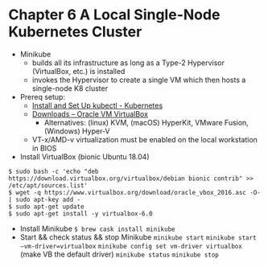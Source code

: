 # Chapter 6 A Local Single-Node Kubernetes Cluster
- Minikube
	- builds all its infrastructure as long as a Type-2 Hypervisor (VirtualBox, etc.) is installed
	- invokes the Hypervisor to create a single VM which then hosts a single-node K8 cluster
- Prereq setup:
	- [Install and Set Up kubectl - Kubernetes](https://kubernetes.io/docs/tasks/tools/install-kubectl/)
	- [Downloads – Oracle VM VirtualBox](https://www.virtualbox.org/wiki/Downloads)
		- Alternatives: (linux) KVM, (macOS) HyperKit, VMware Fusion, (Windows) Hyper-V
	- VT-x/AMD-v virtualization must be enabled on the local workstation in BIOS
- Install VirtualBox (bionic Ubuntu 18.04)
```
$ sudo bash -c 'echo "deb https://download.virtualbox.org/virtualbox/debian bionic contrib" >> /etc/apt/sources.list'
$ wget -q https://www.virtualbox.org/download/oracle_vbox_2016.asc -O- | sudo apt-key add -
$ sudo apt-get update 
$ sudo apt-get install -y virtualbox-6.0
```
- Install Minikube
`$ brew cask install minikube`
- Start && check status && stop Minikube
`minikube start`
	`minikube start —vm-driver=virtualbox`
	`minikube config set vm-driver virtualbox` 
	(make VB the default driver)
`minikube status`
`minikube stop`

